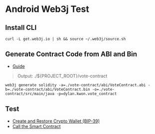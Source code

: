 # Android Web3j Test

## Install CLI

```
curl -L get.web3j.io | sh && source ~/.web3j/source.sh
```

## Generate Contract Code from ABI and Bin

- [Guide](https://docs.web3j.io/4.8.7/smart_contracts/construction_and_deployment/#solidity-smart-contract-wrappers)

> Output: ./${PROJECT_ROOT}/vote-contract

```
web3j generate solidity -a=./vote-contract/abi/VoteContract.abi -b=./vote-contract/abi/VoteContract.bin -o=./vote-contract/src/main/java -p=dylan.kwon.vote_contract
```

## Test

- [Create and Restore Crypto Wallet (BIP-39)](./app/src/test/java/dylan/kwon/web3test/CryptoWalletTest.kt)
- [Call the Smart Contract](./app/src/test/java/dylan/kwon/web3test/ContractTest.kt)
